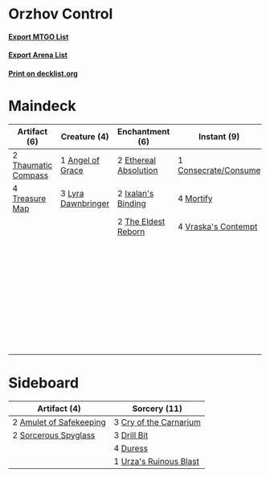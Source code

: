 # Orzhov Control

#### [Export MTGO List](../collection/Orzhov%20Control/Orzhov%20Control.txt)
#### [Export Arena List](../collection/Orzhov%20Control/Orzhov%20Control_arena.txt)
#### [Print on decklist.org](http://decklist.org/?deckmain=1%09Angel%20of%20Grace%0A1%09Arch%20of%20Orazca%0A1%09Consecrate/Consume%0A1%09Detection%20Tower%0A2%09Ethereal%20Absolution%0A4%09Field%20of%20Ruin%0A4%09Godless%20Shrine%0A4%09Isolated%20Chapel%0A2%09Ixalan's%20Binding%0A4%09Karn,%20Scion%20of%20Urza%0A4%09Kaya's%20Wrath%0A2%09Kaya,%20Orzhov%20Usurper%0A3%09Lyra%20Dawnbringer%0A4%09Mortify%0A3%09Orzhov%20Guildgate%0A4%09Plains%0A4%09Swamp%0A2%09Thaumatic%20Compass%0A2%09The%20Eldest%20Reborn%0A4%09Treasure%20Map%0A4%09Vraska's%20Contempt&deckside=2%09Amulet%20of%20Safekeeping%0A3%09Cry%20of%20the%20Carnarium%0A3%09Drill%20Bit%0A4%09Duress%0A2%09Sorcerous%20Spyglass%0A1%09Urza's%20Ruinous%20Blast)
# Maindeck

|                                         Artifact (6)                                         |                                        Creature (4)                                         |                                        Enchantment (6)                                         |                                          Instant (9)                                          |                                          Land (25)                                          |                                        Planeswalker (6)                                         |                                       Sorcery (4)                                       |
|----------------------------------------------------------------------------------------------|---------------------------------------------------------------------------------------------|------------------------------------------------------------------------------------------------|-----------------------------------------------------------------------------------------------|---------------------------------------------------------------------------------------------|-------------------------------------------------------------------------------------------------|-----------------------------------------------------------------------------------------|
|2 [Thaumatic Compass](http://gatherer.wizards.com/Pages/Card/Details.aspx?multiverseid=435408)|1 [Angel of Grace](http://gatherer.wizards.com/Pages/Card/Details.aspx?multiverseid=457145)  |2 [Ethereal Absolution](http://gatherer.wizards.com/Pages/Card/Details.aspx?multiverseid=457314)|1 [Consecrate/Consume](http://gatherer.wizards.com/Pages/Card/Details.aspx?multiverseid=457368)|1 [Arch of Orazca](http://gatherer.wizards.com/Pages/Card/Details.aspx?multiverseid=439849)  |4 [Karn, Scion of Urza](http://gatherer.wizards.com/Pages/Card/Details.aspx?multiverseid=442889) |4 [Kaya's Wrath](http://gatherer.wizards.com/Pages/Card/Details.aspx?multiverseid=457331)|
|4 [Treasure Map](http://gatherer.wizards.com/Pages/Card/Details.aspx?multiverseid=435410)     |3 [Lyra Dawnbringer](http://gatherer.wizards.com/Pages/Card/Details.aspx?multiverseid=442914)|2 [Ixalan's Binding](http://gatherer.wizards.com/Pages/Card/Details.aspx?multiverseid=435168)   |4 [Mortify](http://gatherer.wizards.com/Pages/Card/Details.aspx?multiverseid=420829)           |1 [Detection Tower](http://gatherer.wizards.com/Pages/Card/Details.aspx?multiverseid=447386) |2 [Kaya, Orzhov Usurper](http://gatherer.wizards.com/Pages/Card/Details.aspx?multiverseid=457330)|                                                                                         |
|                                                                                              |                                                                                             |2 [The Eldest Reborn](http://gatherer.wizards.com/Pages/Card/Details.aspx?multiverseid=442978)  |4 [Vraska's Contempt](http://gatherer.wizards.com/Pages/Card/Details.aspx?multiverseid=435283) |4 [Field of Ruin](http://gatherer.wizards.com/Pages/Card/Details.aspx?multiverseid=435415)   |                                                                                                 |                                                                                         |
|                                                                                              |                                                                                             |                                                                                                |                                                                                               |4 [Godless Shrine](http://gatherer.wizards.com/Pages/Card/Details.aspx?multiverseid=405099)  |                                                                                                 |                                                                                         |
|                                                                                              |                                                                                             |                                                                                                |                                                                                               |4 [Isolated Chapel](http://gatherer.wizards.com/Pages/Card/Details.aspx?multiverseid=443129) |                                                                                                 |                                                                                         |
|                                                                                              |                                                                                             |                                                                                                |                                                                                               |3 [Orzhov Guildgate](http://gatherer.wizards.com/Pages/Card/Details.aspx?multiverseid=376443)|                                                                                                 |                                                                                         |
|                                                                                              |                                                                                             |                                                                                                |                                                                                               |4 [Plains](http://gatherer.wizards.com/Pages/Card/Details.aspx?multiverseid=439856)          |                                                                                                 |                                                                                         |
|                                                                                              |                                                                                             |                                                                                                |                                                                                               |4 [Swamp](http://gatherer.wizards.com/Pages/Card/Details.aspx?multiverseid=439858)           |                                                                                                 |                                                                                         |


# Sideboard

|                                           Artifact (4)                                           |                                          Sorcery (11)                                           |
|--------------------------------------------------------------------------------------------------|-------------------------------------------------------------------------------------------------|
|2 [Amulet of Safekeeping](http://gatherer.wizards.com/Pages/Card/Details.aspx?multiverseid=447363)|3 [Cry of the Carnarium](http://gatherer.wizards.com/Pages/Card/Details.aspx?multiverseid=457214)|
|2 [Sorcerous Spyglass](http://gatherer.wizards.com/Pages/Card/Details.aspx?multiverseid=435407)   |3 [Drill Bit](http://gatherer.wizards.com/Pages/Card/Details.aspx?multiverseid=457217)           |
|                                                                                                  |4 [Duress](http://gatherer.wizards.com/Pages/Card/Details.aspx?multiverseid=14557)               |
|                                                                                                  |1 [Urza's Ruinous Blast](http://gatherer.wizards.com/Pages/Card/Details.aspx?multiverseid=442927)|

